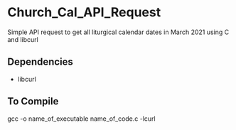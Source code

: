 # Church_Cal_API_Request
Simple API request to get all liturgical calendar dates in March 2021 using C and libcurl

## Dependencies
- libcurl

## To Compile
gcc -o name_of_executable name_of_code.c -lcurl
